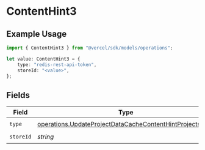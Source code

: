 # ContentHint3

## Example Usage

```typescript
import { ContentHint3 } from "@vercel/sdk/models/operations";

let value: ContentHint3 = {
    type: "redis-rest-api-token",
    storeId: "<value>",
};
```

## Fields

| Field                                                                                                                                | Type                                                                                                                                 | Required                                                                                                                             | Description                                                                                                                          |
| ------------------------------------------------------------------------------------------------------------------------------------ | ------------------------------------------------------------------------------------------------------------------------------------ | ------------------------------------------------------------------------------------------------------------------------------------ | ------------------------------------------------------------------------------------------------------------------------------------ |
| `type`                                                                                                                               | [operations.UpdateProjectDataCacheContentHintProjectsType](../../models/operations/updateprojectdatacachecontenthintprojectstype.md) | :heavy_check_mark:                                                                                                                   | N/A                                                                                                                                  |
| `storeId`                                                                                                                            | *string*                                                                                                                             | :heavy_check_mark:                                                                                                                   | N/A                                                                                                                                  |
